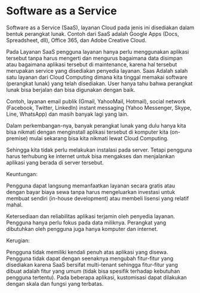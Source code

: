 <h1>Software as a Service</h1>
Software as a Service (SaaS), layanan Cloud pada jenis ini disediakan dalam bentuk perangkat lunak. Contoh dari SaaS adalah Google Apps (Docs, Spreadsheet, dll), Office 365, dan Adobe Creative Cloud.

Pada Layanan SaaS pengguna layanan hanya perlu menggunakan aplikasi tersebut tanpa harus mengerti dan mengurus bagaimana data disimpan atau bagaimana aplikasi tersebut di maintenance, karena hal tersebut merupakan service yang disediakan penyedia layanan.
Saas Adalah salah satu layanan dari Cloud Computing dimana kita tinggal memakai software (perangkat lunak) yang telah disediakan. User hanya tahu bahwa perangkat lunak bisa berjalan dan bisa digunakan dengan baik.

Contoh, layanan email publik (Gmail, YahooMail, Hotmail), social network (Facebook, Twitter, LinkedIn) instant messaging (Yahoo Messenger, Skype, Line, WhatsApp) dan masih banyak lagi yang lain.

Dalam perkembangan-nya, banyak perangkat lunak yang dulu hanya kita bisa nikmati dengan menginstall aplikasi tersebut di komputer kita (on-premise) mulai sekarang bisa kita nikmati lewat Cloud Computing. 

Sehingga kita tidak perlu melakukan instalasi pada server. Tetapi pengguna harus terhubung ke internet untuk bisa mengakses dan menjalankan aplikasi yang berada di server tersebut.

Keuntungan:

Pengguna dapat langsung memanfaatkan layanan secara gratis atau dengan bayar biaya sewa tanpa harus mengeluarkan investasi untuk membuat sendiri (in-house development) atau membeli lisensi yang relatif mahal.

Ketersediaan dan reliabilitas aplikasi terjamin oleh penyedia layanan. Pengguna hanya perlu fokus pada data miliknya. Perangkat yang dibutuhkan oleh pengguna juga hanya komputer dan internet.

Kerugian:

Pengguna tidak memiliki kendali penuh atas aplikasi yang disewa. Pengguna tidak dapat dengan seenaknya mengubah fitur-fitur yang disediakan karena SaaS bersifat multi-tenant sehingga fitur-fitur yang dibuat adalah fitur yang umum (tidak bisa spesifik terhadap kebutuhan pengguna tertentu). Pada beberapa aplikasi, kustomisasi dapat dilakukan dengan skala dan fungsi yang terbatas.

